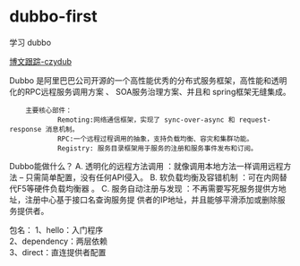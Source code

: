 # dubbo-first
学习 dubbo

[博文跟踪-czydub](http://blog.csdn.net/javawebrookie/article/details/66478685 "悬停显示")


Dubbo 是阿里巴巴公司开源的一个高性能优秀的分布式服务框架，高性能和透明化的RPC远程服务调用方案 、 SOA服务治理方案、并且和 spring框架无缝集成。

        主要核心部件：
                Remoting:网络通信框架，实现了 sync-over-async 和 request-response 消息机制。
                RPC:一个远程过程调用的抽象，支持负载均衡、容灾和集群功能。
                Registry: 服务目录框架用于服务的注册和服务事件发布和订阅。


Dubbo能做什么？
A. 透明化的远程方法调用 ：就像调用本地方法一样调用远程方法 – 只需简单配置，没有任何API侵入。
B. 软负载均衡及容错机制 ：可在内网替代F5等硬件负载均衡器 。
C. 服务自动注册与发现 ：不再需要写死服务提供方地址，注册中心基于接口名查询服务提 供者的IP地址，并且能够平滑添加或删除服务提供者。


包名：
    1、hello：入门程序    
    2、dependency：两层依赖    
    3、direct：直连提供者配置    